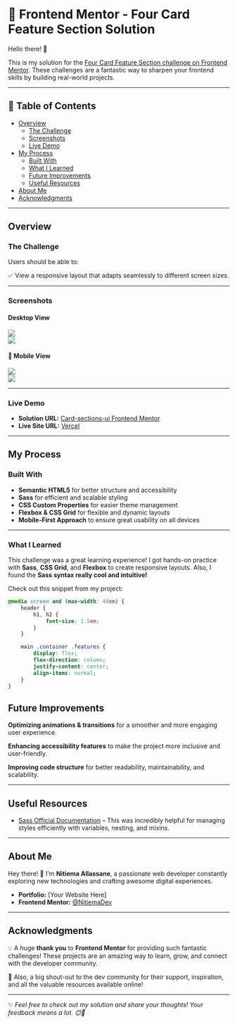 # 🎨 Frontend Mentor - Four Card Feature Section Solution  

Hello there! 👋  

This is my solution for the [Four Card Feature Section challenge on Frontend Mentor](https://www.frontendmentor.io/challenges/four-card-feature-section-weK1eFYK). These challenges are a fantastic way to sharpen your frontend skills by building real-world projects.  

---

## 📌 Table of Contents  

- [Overview](#overview)  
  - [The Challenge](#the-challenge)  
  - [Screenshots](#screenshots)  
  - [Live Demo](#live-demo)  
- [My Process](#my-process)  
  - [Built With](#built-with)  
  - [What I Learned](#what-i-learned)  
  - [Future Improvements](#future-improvements)  
  - [Useful Resources](#useful-resources)  
- [About Me](#about-me)  
- [Acknowledgments](#acknowledgments)  

---

## Overview  

### The Challenge  

Users should be able to:  

✅ View a responsive layout that adapts seamlessly to different screen sizes.  

---

### Screenshots  

#### Desktop View  
![](./screenshots/desktop1.png)  
![](./screenshots/desktop2.png)  

#### 📱 Mobile View  
![](./screenshots/mobile1.png)  
![](./screenshots/mobile2.png)  

---

### Live Demo  

- **Solution URL:** [Card-sections-ui Frontend Mentor](https://www.frontendmentor.io/solutions/feature-cards-built-with-html-and-sass-yXl8BQWic0)  
- **Live Site URL:** [Vercel](https://card-sections-ui.vercel.app/)  

---

## My Process  

### Built With  

- **Semantic HTML5** for better structure and accessibility  
- **Sass** for efficient and scalable styling  
- **CSS Custom Properties** for easier theme management  
- **Flexbox & CSS Grid** for flexible and dynamic layouts  
- **Mobile-First Approach** to ensure great usability on all devices  

---

### What I Learned  

This challenge was a great learning experience! I got hands-on practice with **Sass**, **CSS Grid**, and **Flexbox** to create responsive layouts. Also, I found the **Sass syntax really cool and intuitive!**  

Check out this snippet from my project:  

```scss
@media screen and (max-width: 40em) {
    header {
        h1, h2 {
            font-size: 1.5em;
        }
    }

    main .container .features {
        display: flex;
        flex-direction: column;
        justify-content: center;
        align-items: normal;
    }
}
```

## Future Improvements  

**Optimizing animations & transitions** for a smoother and more engaging user experience.  

**Enhancing accessibility features** to make the project more inclusive and user-friendly.  

**Improving code structure** for better readability, maintainability, and scalability.  

---

## Useful Resources  

- [Sass Official Documentation](https://sass-lang.com/) – This was incredibly helpful for managing styles efficiently with variables, nesting, and mixins.  

---

## About Me  

Hey there! 👋 I'm **Nitiema Allassane**, a passionate web developer constantly exploring new technologies and crafting awesome digital experiences.  

- **Portfolio:** [Your Website Here]  
- **Frontend Mentor:** [@NitiemaDev](https://www.frontendmentor.io/profile/NitiemaDev)  

---

## Acknowledgments  

💡 A huge **thank you** to **Frontend Mentor** for providing such fantastic challenges! These projects are an amazing way to learn, grow, and connect with the developer community.  

👏 Also, a big shout-out to the dev community for their support, inspiration, and all the valuable resources available online!  

---

✨ *Feel free to check out my solution and share your thoughts! Your feedback means a lot. 😊🚀*

